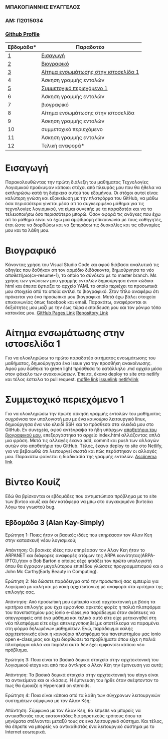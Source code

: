### ΜΠΑΚΟΓΙΑΝΝΗΣ ΕΥΑΓΓΕΛΟΣ
### ΑΜ: Π2015034 
### [Github Profile](https://github.com/p15bako/)


| Εβδομάδα* | Παραδοτέο |
| --- | --- |
| <a href="#A">1</a> |<a href="#A">Εισαγωγή </a> |
| <a href="#B">2</a> | <a href="#B">Βιογραφικό </a> |
| <a href="#C">3</a> | <a href="#C">Αίτημα ενσωμάτωσης στην ιστοσελίδα 1 </a> |
| 4 | Άσκηση γραμμής εντολών |
| <a href="#E">5</a> | <a href="#E">Συμμετοχικό περιεχόμενο 1 </a> |
| 6 | Άσκηση γραμμής εντολών |
| 7 | βιογραφικό |
| 8 | Αίτημα ενσωμάτωσης στην ιστοσελίδα |
| 9 | Άσκηση γραμμής εντολών |
| 10 | συμμετοχικό περιεχόμενο |
| 11 | Άσκηση γραμμής εντολών |
| 12 | Τελική αναφορά* |


# <a name="A">Εισαγωγή</a>
Παρακολουθώντας την πρώτη διάλεξη του μαθήματος Τεχνολογίες Λογισμικού προέκυψαν κάποιοι στόχοι από πλευράς μου που θα ήθελα να εκπληρώσω κατά τη διάρκεια αυτού του εξαμήνου. Οι στόχοι αυτοί είναι: καλύτερη γνώση και εξοικείωση με την πλατφόρμα του GitHub, να μάθω όσα περισσότερα γίνεται μέσα απ το συγκεκριμένο μάθημα για τις τεχνολογίες λογισμικού, να είμαι συνεπής με τα παραδοτέα και να τα τελειοποιήσω όσο περισσότερο μπορώ. Όσον αφορά τις ανάγκες που έχω απ το μάθημα είναι να έχω μια αμφίδρομη επικοινωνία με τους καθηγητές, έτσι ώστε να διορθώσω και να ξεπεράσω τις δυσκολίες και τις αδυναμίες μου και τα λάθη μου.

# <a name="B">Βιογραφικό</a>
Κάνοντας χρήση του Visual Studio Code και αφού διάβασα αναλυτικά τις οδηγίες που δοθήκαν απ τον αρμόδιο διδάσκοντα, δημιούργησα το νέο αποθετήριο(cv-resume-1), το οποίο το σύνδεσα με το master branch. Με χρήση των γνώσεων μου γραμμής εντολών δημιούργησα έναν κώδικα html και έπειτα έφτιαξα το αρχείο YAML το οποίο περιέχει τα προσωπικά μου στοιχεία από τα οποία αντλεί το βιογραφικό. Στον τίτλο αναφέρω ότι πρόκειται για ένα προσωπικό μου βιογραφικό. Μετά έχω βάλει στοιχεία επικοινωνίας όπως facebook και email. Παρακάτω, αναφέρονται οι δεξιότητες μου μαζί με την έως τώρα εκπαίδευση μου και τον μόνιμο τόπο κατοικίας μου. [GitHub Pages Link](https://p15bako.github.io/cv-resume-1/) [Repository Link](https://github.com/p15bako/cv-resume-1)


# <a name="C">Αίτημα ενσωμάτωσης στην ιστοσελίδα 1</a>
Για να ολοκληρώσω το πρώτο παραδοτέο αιτήματος ενσωμάτωσης του μαθήματος, δημιούργηγσα ένα issue για την προσθήκη ανακοίνωσης. Αφού μου δώθηκε το green light πρόσθεσα το κατάλληλο .md αρχείο μέσα στον φάκελο των ανακοινώσεων. Έπειτα, έκανα deploy το site στο netlify και τέλος έστειλα το pull request.
[mdfile link](https://github.com/p15bako/sitegr/blob/2015034/all_collections/_posts/2020-12-29-sunantisi-ergastiriou-montelopoiisis.md) [issuelink](https://github.com/ioniodi/sitegr/issues/124) [netlifylink](https://flamboyant-blackwell-1d9e28.netlify.app/posts/2020/12/29/sunantisi-ergastiriou-montelopoiisis/)


# <a name="E">Συμμετοχικό περιεχόμενο 1</a>
Για να ολοκληρώσω την πρώτη άσκηση γραμμής εντολών του μαθήματος συχρόνισα τον υπολογιστή μου με ένα καινούριο λειτουργικό linux, δημιούργησα ένα νέο κλειδί SSH και το πρόσθεσα στα κλειδιά μου στο GitHub. Εν συνεχεία, αφού αντέγραψα το ήδη υπάρχων [αποθετήριο του βιογραφικού μου](https://github.com/p15bako/cv-resume-1), επεξεργάστηκα το αρχείο index.html αλλάζοντας απλά μια φράση. Μετά τις αλλαγές έκανα add, commit και push των αλλαγών αυτών στο αποθετήριο του GitHub. Tέλος, έκανα deploy το site στο Netlify, για να βεβαιωθώ ότι λειτουργεί σωστά και πώς περάστηκαν οι αλλαγές μου. Παρακάτω φαίνεται η διαδικασία της γραμμής εντολών. [Asciinema link](https://asciinema.org/a/k8Y5oSVSoDwy36fy4pwt66xeD)





# Βίντεο Κουίζ
Εδώ θα βρίσκονται οι εβδομάδες που αντιμετώπισα πρόβλημα με το site των βίντεο κουίζ και δεν κατάφερα να μπω στο συγκεκριμένο βιντεάκι λόγω του γνωστού bug.

## Εβδομάδα 3 (Alan Kay-Simply)
Ερώτηση 1: Ποιες ήταν οι βασικές ιδέες που επηρέασαν τον Αλαν Κεη στην κατασκευή νέου λογισμικού;

Aπάντηση: Οι βασικές ιδέες που επηρέασαν τον Αλαν Κεη ήταν το ARPANET και διάφορες αναφορές ατόμων της ARPA κοινότητας(ARPA-IPTO),ήταν ο Bob Barton ο οποίος εέχε φτιάξει τον πρώτο υπολογιστή όπου θα έγραφαν μεγαλύτερου επιπέδου γλώσσες προγραμματισμού και ο John Mc Carthy(Early Beauty in Computing).

Eρώτηση 2: Να δώσετε παράδειγμα από την προσωπική σας εμπειρία για λογισμικό με καλή και με κακή αρχιτεκτονική με αναφορά στα κριτήρια της επιλογής σας.

Απάντηση: Από προσωπική μου εμπειρία κακή αρχιτεκτονική με βάση τα κριτήρια επιλογής μου έχει εμφανίσει αρκετές φορές η παλιά πλατφόρμα του πανεπιστημίου μας ionio e-class,για παράδειγμα όταν σκόπευες να απεγγραφείς από ένα μάθημα και τελικά αυτό είτε είχε μετακινηθεί στη νέα πλατφόρμα είτε εέχε απενεργοποιηθεί,με αποτέλεσμα να παραμένει στη φόρμα δηλωμένων μαθημάτων. Ενώ, παράδειγμα καλής αρχιτεκτονικής είναι η καινούρια πλατφόρμα του πανεπιστημίου μας ionio open e-class,μιας και έχει διορθώσει τα προβλήματα όπου είχε η παλιά πλατφόρμα αλλά και παρόλα αυτά δεν έχει εμφανίσει κάποιο νέο πρόβλημα.

Eρώτηση 3: Ποια είναι τα βασικά δομικά στοιχεία στην αρχιτεκτονική του λογισμικού etoys και από που άντλησε ο Αλαν Κέη την έμπνευση για αυτά;

Απάντηση: Τα βασικά δομικά στοιχεία στην αρχιτεκτονική του etoys είναι τα αντικείμενα και οι κλάσεις. Η έμπνευση του ήρθε όταν σκέφτονταν το πως θα έμοιαζε η Hypercard on steroids.

Ερώτηση 4: Ποια είναι κάποια από τα λάθη των σύγχρονων λειτουργικών συστημάτων σύμφωνα με τον Αλαν Κέη;

Απάντηση: Σύμφωνα με τον Αλαν Κεη, θα έπρεπε να μπορείς να αντικαθιστάς τους εκατοντάδες διαφορετικούς τρόπους όπου τα μηνύματα στέλνονται μεταξύ τους σε ενα λειτουργικό σύστημα. Και τέλος, θα έπρεπε να μπορείς να αντικαθιστάς ένα λειτουργικό σύστημα  με το Internet εσωτερικά.
